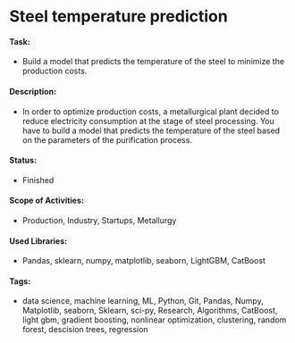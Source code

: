 # Steel temperature prediction

#### Task: 
- Build a model that predicts the temperature of the steel to minimize the production costs.

#### Description:
- In order to optimize production costs, a metallurgical plant decided to reduce electricity consumption at the stage of steel processing. You have to build a model that predicts the temperature of the steel based on the parameters of the purification process.

#### Status:
- Finished

#### Scope of Activities: 
- Production, Industry, Startups, Metallurgy

#### Used Libraries:
- Pandas, sklearn, numpy, matplotlib, seaborn, LightGBM, CatBoost

#### Tags:
- data science, machine learning, ML, Python, Git, Pandas, Numpy, Matplotlib, seaborn, Sklearn, sci-py, Research, Algorithms, CatBoost, light gbm, gradient boosting, nonlinear optimization, clustering, random forest, descision trees, regression